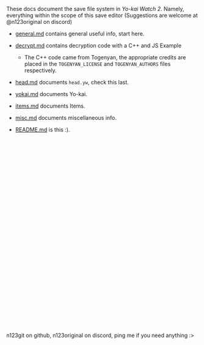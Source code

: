 These docs document the save file system in *Yo-kai Watch 2*. Namely, everything within the scope of this save editor (Suggestions are welcome at @n123original on discord)
* [general.md](https://github.com/n123git/YWSaveEditor/blob/main/docs/general.md) contains general useful info, start here.
* [decrypt.md](https://github.com/n123git/YWSaveEditor/blob/main/docs/decrypt.md) contains decryption code with a C++ and JS Example
   * The C++ code came from Togenyan, the appropriate credits are placed in the `TOGENYAN_LICENSE` and `TOGENYAN_AUTHORS` files respectively.
* [head.md](https://github.com/n123git/YWSaveEditor/blob/main/docs/head.md) documents `head.yw`, check this last.
* [yokai.md](https://github.com/n123git/YWSaveEditor/blob/main/docs/yokai.md) documents Yo-kai.
* [items.md](https://github.com/n123git/YWSaveEditor/blob/main/docs/general.md) documents Items.
* [misc.md](https://github.com/n123git/YWSaveEditor/blob/main/docs/misc.md) documents miscellaneous info.
* [README.md](https://github.com/n123git/YWSaveEditor/blob/main/docs/README.md) is this :).

  <br/>
  <br/>
  <br/>
  <br/>
  <br/>
  <br/>
  <br/>
  <br/>
  <br/>
  <br/>
  <br/>
  <br/>
  <br/>
  <br/>
  <br/>
  <br/>
  <br/>
  <br/>
  <br/>
  <br/>
  <br/>
  <br/>
  <br/>
  <br/>
  <br/>
  <br/>
  <br/>
  <br/>
  <br/>
n123git on github, n123original on discord, ping me if you need anything :>
